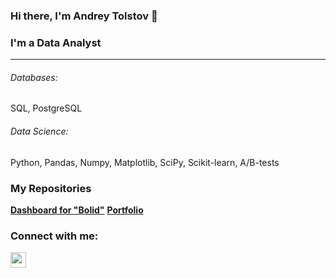 ### Hi there, I'm Andrey Tolstov 👋

### I'm a Data Analyst
---

###### Databases: 
SQL, PostgreSQL

###### Data Science: 
Python, Pandas, Numpy, Matplotlib, SciPy, Scikit-learn, A/B-tests

<h3>My Repositories</h3>

<b>[Dashboard for "Bolid"](https://github.com/AndrTolstov/Portfolio)</b>
<b>[Portfolio](https://github.com/AndrTolstov/Portfolio)</b>

### Connect with me:
<p><a href="https://t.me/Andr_Tolstov"><img src="https://mw.lojban.org/images/thumb/8/82/Telegram_logo.svg/1198px-Telegram_logo.svg.png?20160516070326" height=25></a>
